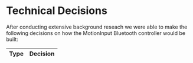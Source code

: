 # Technical Decisions

After conducting extensive background reseach we were able to make the following decisions on how the MotionInput Bluetooth controller would be built:

| Type | Decision |
| --- | --- |